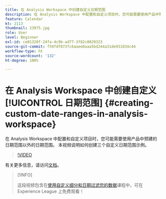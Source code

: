 ```yaml
---
title: 在 Analysis Workspace 中创建自定义日期范围
description: 在 Analysis Workspace 中配置和自定义项目时，您可能需要使用产品中预建的日期范围以外的日期范围。 本视频说明如何创建三个自定义日期范围示例。
feature: Calendar
kt: 2113
thumbnail: 23975.jpg
role: User
level: Beginner
exl-id: ce01320f-24fa-4c9b-ad77-3f82c0829323
source-git-commit: f59fdf873fc6aaee8aaa5bd244a31de931034c44
workflow-type: ht
source-wordcount: '132'
ht-degree: 100%

---
```


# 在 Analysis Workspace 中创建自定义[!UICONTROL 日期范围] {#creating-custom-date-ranges-in-analysis-workspace}

在 Analysis Workspace 中配置和自定义项目时，您可能需要使用产品中预建的日期范围以外的日期范围。 本视频说明如何创建三个自定义日期范围示例。

>[!VIDEO](https://video.tv.adobe.com/v/23975/?quality=12&learn=on)

有关更多信息，请访问[文档](https://experienceleague.adobe.com/docs/analytics/analyze/analysis-workspace/components/calendar-date-ranges/custom-date-ranges.html?lang=zh-Hans)。

>[!INFO]
>
> 这段视频包含在[使用自定义细分和日期过滤您的数据](https://experienceleague.adobe.com/?recommended=Analytics-U-1-2021.1.filterdata)课程中，可在 Experience League 上免费观看！
